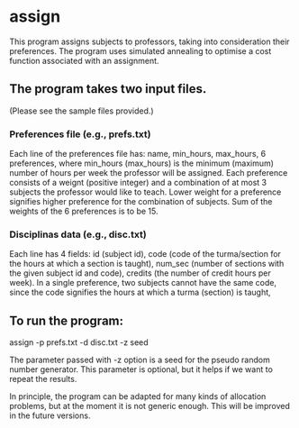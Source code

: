 # assign

This program assigns subjects to professors, taking into consideration their preferences. The program uses simulated annealing to optimise a cost function associated with an assignment.

## The program takes two input files.

(Please see the sample files provided.)

### Preferences file (e.g., prefs.txt)

Each line of the preferences file has: name, min_hours, max_hours, 6 preferences, where min_hours (max_hours) is the minimum (maximum) number of hours per week the professor will be assigned. Each preference consists of a weignt (positive integer) and a combination of at most 3 subjects the professor would like to teach. Lower weight for a preference signifies higher preference for the combination of subjects. Sum of the weights of the 6 preferences is to be 15.

### Disciplinas data (e.g., disc.txt)

Each line has 4 fields: id (subject id), code (code of the turma/section for the hours at which a section is taught), num_sec (number of sections with the given subject id and code), credits (the number of credit hours per week). In a single preference, two subjects cannot have the same code, since the code signifies the hours at which a turma (section) is taught,

## To run the program:

assign -p prefs.txt -d disc.txt -z seed

The parameter passed with -z option is a seed for the pseudo random number generator. This parameter is optional, but it helps if we want to repeat the results.

In principle, the program can be adapted for many kinds of allocation problems, but at the moment it is not generic enough. This will be improved in the future versions.
